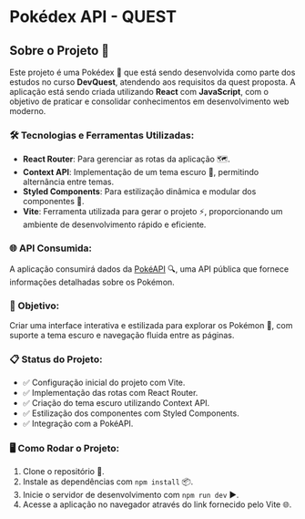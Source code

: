 # Pokédex API - QUEST

## Sobre o Projeto 🚀

Este projeto é uma Pokédex 🐾 que está sendo desenvolvida como parte dos estudos no curso **DevQuest**, atendendo aos requisitos da quest proposta. A aplicação está sendo criada utilizando **React** com **JavaScript**, com o objetivo de praticar e consolidar conhecimentos em desenvolvimento web moderno.

### 🛠️ Tecnologias e Ferramentas Utilizadas:
- **React Router**: Para gerenciar as rotas da aplicação 🗺️.
- **Context API**: Implementação de um tema escuro 🌙, permitindo alternância entre temas.
- **Styled Components**: Para estilização dinâmica e modular dos componentes 🎨.
- **Vite**: Ferramenta utilizada para gerar o projeto ⚡, proporcionando um ambiente de desenvolvimento rápido e eficiente.

### 🌐 API Consumida:
A aplicação consumirá dados da [PokéAPI](https://pokeapi.co/) 🔍, uma API pública que fornece informações detalhadas sobre os Pokémon.

### 🎯 Objetivo:
Criar uma interface interativa e estilizada para explorar os Pokémon 🐉, com suporte a tema escuro e navegação fluida entre as páginas.

### 📋 Status do Projeto:
- ✅ Configuração inicial do projeto com Vite.
- ✅ Implementação das rotas com React Router.
- ✅ Criação do tema escuro utilizando Context API.
- ✅ Estilização dos componentes com Styled Components.
- ✅ Integração com a PokéAPI.


### 🖥️ Como Rodar o Projeto:
1. Clone o repositório 📂.
2. Instale as dependências com `npm install` 📦.
3. Inicie o servidor de desenvolvimento com `npm run dev` ▶️.
4. Acesse a aplicação no navegador através do link fornecido pelo Vite 🌐.
